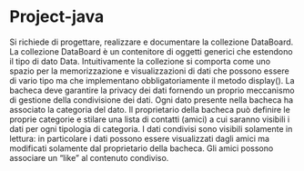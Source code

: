 # Project-java 

Si richiede di progettare, realizzare e documentare la collezione DataBoard<E extends Data>.
La collezione DataBoard<E extends Data> è un contenitore di oggetti generici che estendono il tipo di dato Data.
Intuitivamente la collezione si comporta come uno spazio per la memorizzazione e visualizzazioni di dati
che possono essere di vario tipo ma che implementano obbligatoriamente il metodo display().
La bacheca deve garantire la privacy dei dati fornendo un proprio meccanismo di gestione della condivisione
dei dati. Ogni dato presente nella bacheca ha associato la categoria del dato. 
Il proprietario della bacheca può definire le proprie categorie e stilare una lista di contatti (amici) 
a cui saranno visibili i dati per ogni tipologia di categoria. 
I dati condivisi sono visibili solamente in lettura: in particolare i dati possono essere
visualizzati dagli amici ma modificati solamente dal proprietario della bacheca. Gli amici possono associare
un “like” al contenuto condiviso.
